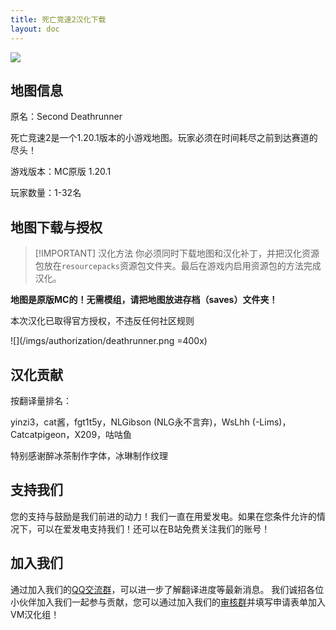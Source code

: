 ```yaml
---
title: 死亡竞速2汉化下载
layout: doc
---
```


![](/imgs/deathrunner.webp)

## 地图信息

原名：Second Deathrunner

死亡竞速2是一个1.20.1版本的小游戏地图。玩家必须在时间耗尽之前到达赛道的尽头！

游戏版本：MC原版 1.20.1

玩家数量：1-32名

<DownloadLinks :methods="[
  { id: 'mapdl', text: '下载地图和汉化', icon: '/imgs/svg/lanzou.svg', link: 'https://vmhanhuazu.lanzouo.com/s/deathrunner' },
  { id: 'bilibili', text: '宣传片', icon: '/imgs/svg/bilibili.svg', link: 'https://www.bilibili.com/video/BV1rT42117ZF' },
  { id: 'lazy', text: '懒汉下载', icon: '/imgs/logo/logo_64.png', link: 'https://vmhanhuazu.lanzouo.com/s/deathrunner' }
]" />

## 地图下载与授权

> [!IMPORTANT] 汉化方法
> 你必须同时下载地图和汉化补丁，并把汉化资源包放在`resourcepacks`资源包文件夹。最后在游戏内启用资源包的方法完成汉化。

**地图是原版MC的！无需模组，请把地图放进存档（saves）文件夹！**

本次汉化已取得官方授权，不违反任何社区规则

![](/imgs/authorization/deathrunner.png =400x)

## 汉化贡献

按翻译量排名：

yinzi3，cat酱，fgt1t5y，NLGibson (NLG永不言弃)，WsLhh (-Lims)，Catcatpigeon，X209，咕咕鱼

特别感谢醉冰茶制作字体，冰琳制作纹理

## 支持我们

您的支持与鼓励是我们前进的动力！我们一直在用爱发电。如果在您条件允许的情况下，可以在爱发电支持我们！还可以在B站免费关注我们的账号！

## 加入我们

通过加入我们的[QQ交流群](/community)，可以进一步了解翻译进度等最新消息。
我们诚招各位小伙伴加入我们一起参与贡献，您可以通过加入我们的[审核群](/join)并填写申请表单加入VM汉化组！
